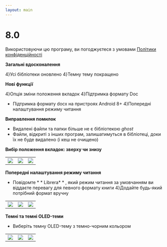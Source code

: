```yaml
---
layout: main
---
```


# 8.0

Використовуючи цю програму, ви погоджуєтеся з умовами [Політики конфіденційності](/PrivacyPolicy/uk)

**Загальні вдосконалення**

4}Усі бібліотеки оновлено
4}Темну тему покращено

**Нові функції**

4}Опція зміни положення вкладок
4}Підтримка формату Doc
* Підтримка формату docx на пристроях Android 8+
4}Попередні налаштування режиму читання

**Виправлення помилок**

* Видалені файли та папки більше не є бібліотекою _ghost_
* Файли, відкриті з інших програм, залишатимуться в бібліотеці, доки їх не буде видалено (і кеш не очищено)

**Вибір положення вкладок: зверху чи знизу**

||||
|-|-|-|
|![](2.png)|![](3.png)|![](1.png)|

**Попередні налаштування режиму читання**

* Повідомте * * Librera* * , який режим читання за умовчанням ви віддаєте перевагу для певного формату книги
4}Додайте будь-який потрібний формат вручну

||||
|-|-|-|
|![](4.png)|![](5.png)|![](6.png)|

**Темні та темні OLED-теми**

* Виберіть темну OLED-тему з темно-чорним кольором

||||
|-|-|-|
|![](9.png)|![](8.png)|![](7.png)|

